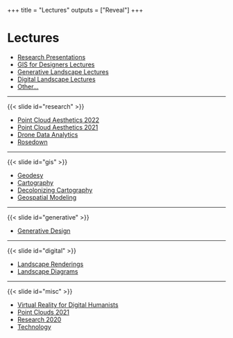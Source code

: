 +++
title = "Lectures"
outputs = ["Reveal"]
+++

# Lectures

* [Research Presentations](#/research)
* [GIS for Designers Lectures](#/gis)
* [Generative Landscape Lectures](#/generative)
* [Digital Landscape Lectures](#/digital)
* [Other...](#/misc)

---

{{< slide id="research" >}}

* [<i class="ms ms-txt"></i> Point Cloud Aesthetics 2022](/lectures/point-cloud-aesthetics-2022/)
* [<i class="ms ms-txt"></i> Point Cloud Aesthetics 2021](/lectures/point-cloud-aesthetics-2021/)
* [<i class="ms ms-txt"></i> Drone Data Analytics](/lectures/drone-data-analytics/)
* [<i class="ms ms-txt"></i> Rosedown](/lectures/rosedown/)

---
{{< slide id="gis" >}}

* [<i class="ms ms-txt"></i> Geodesy](/lectures/geodesy/)
* [<i class="ms ms-txt"></i> Cartography](/lectures/cartography/)
* [<i class="ms ms-txt"></i> Decolonizing Cartography](/lectures/decolonizing-cartography/)
* [<i class="ms ms-txt"></i> Geospatial Modeling](/lectures/geospatial-modeling/)

---

{{< slide id="generative" >}}
* [<i class="ms ms-txt"></i> Generative Design](/lectures/generative-design/)

---

{{< slide id="digital" >}}

* [<i class="ms ms-txt"></i> Landscape Renderings](/lectures/landscape-renderings/)
* [<i class="ms ms-txt"></i> Landscape Diagrams](/lectures/landscape-diagrams/)

---

{{< slide id="misc" >}}

* [<i class="ms ms-txt"></i> Virtual Reality for Digital Humanists](/lectures/vr/)
* [<i class="ms ms-txt"></i> Point Clouds 2021](/lectures/point-clouds-2021/)
* [<i class="ms ms-txt"></i> Research 2020](/lectures/research-2020/)
* [<i class="ms ms-txt"></i> Technology](/lectures/technology/)
